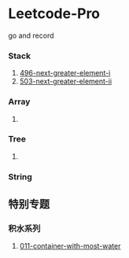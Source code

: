 # Leetcode-Pro
go and record


### Stack
1.  [496-next-greater-element-i](https://leetcode.com/problems/next-greater-element-i/)
2.  [503-next-greater-element-ii](https://leetcode.com/problems/next-greater-element-ii/)


### Array
1. 


### Tree
1. 

### String


## 特别专题

### 积水系列
1. [011-container-with-most-water](https://leetcode.com/problems/container-with-most-water/submissions/)